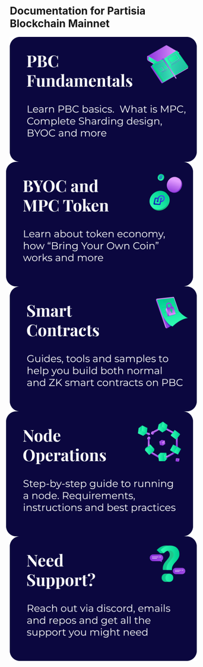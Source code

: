 # Documentation for Partisia Blockchain Mainnet

<img src="assets/Categories/PBC%20Fundametals.png"
     alt="PBC Fundamentals"
     style="float: left; margin-right: 10px;"
     class="front-page-pictures front-page-pictures-left" />
<br>
<img src="assets/Categories/BYOC%20and%20MPC%20Token.png"
     alt="BYOC and MPC Token"
     style="float: right; margin-right: 10px;"
     class="front-page-pictures front-page-pictures-right" />
<br>
<img src="assets/Categories/Smart%20Contracts.png"
     alt="Smart Contracts"
     style="float: left; margin-right: 10px;" 
     class="front-page-pictures front-page-pictures-left" />
<br>
<img src="assets/Categories/Node%20Operations.png"
     alt="Node Operations"
     style="float: right; margin-right: 10px;" 
     class="front-page-pictures front-page-pictures-rigth" />
<br>
<img src="assets/Categories/Need%20Support.png"
     alt="Need support?"
     style="  margin-left: auto; margin-right: auto;" 
     class="front-page-pictures" />